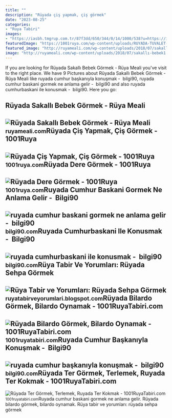 ```yaml
---
title: ""
description: "Rüyada çiş yapmak, çiş görmek"
date: "2023-08-25"
categories:
- "Ruya Tabiri"
images:
- "https://iasbh.tmgrup.com.tr/87f3dd/650/344/0/14/1000/538?u=https://isbh.tmgrup.com.tr/sbh/2020/02/22/ruyada-cumhurbaskani-gormek-ne-anlama-gelir-ruyada-devlet-baskani-basbakan-cumhurbaskani-gormek-1582396474470.jpg"
featuredImage: "https://1001ruya.com/wp-content/uploads/RUYADA-TUVALET-GORMEK-YAPMAK-BUYUK-ABDESTINI-YAPMAK-Ruyada-Minibus-Gormek-Binmek-1024x576.jpg"
featured_image: "http://ruyameali.com/wp-content/uploads/2018/07/sakallı-bebek1.jpg"
image: "http://ruyameali.com/wp-content/uploads/2018/07/sakallı-bebek1.jpg"
---
```


If you are looking for Rüyada Sakallı Bebek Görmek - Rüya Meali you've visit to the right place. We have 9 Pictures about Rüyada Sakallı Bebek Görmek - Rüya Meali like ruyada cumhur başkanıyla konuşmak - ️ bilgi90, ruyada cumhur baskani gormek ne anlama gelir - ️ bilgi90 and also ruyada cumhurbaskani ile konusmak - ️ bilgi90. Here you go:

Rüyada Sakallı Bebek Görmek - Rüya Meali
----------------------------------------

 ![Rüyada Sakallı Bebek Görmek - Rüya Meali](http://ruyameali.com/wp-content/uploads/2018/07/sakallı-bebek1.jpg) <small>ruyameali.com</small>Rüyada Çiş Yapmak, Çiş Görmek - 1001Ruya
----------------------------------------

 ![Rüyada Çiş Yapmak, Çiş Görmek - 1001Ruya](https://1001ruya.com/wp-content/uploads/RUYADA-TUVALET-GORMEK-YAPMAK-BUYUK-ABDESTINI-YAPMAK-Ruyada-Minibus-Gormek-Binmek-1024x576.jpg) <small>1001ruya.com</small>Rüyada Dere Görmek - 1001Ruya
-----------------------------

 ![Rüyada Dere Görmek - 1001Ruya](https://1001ruya.com/wp-content/uploads/Ruyada-Dere-Gormek-ne-demek.jpg) <small>1001ruya.com</small>Ruyada Cumhur Baskani Gormek Ne Anlama Gelir - ️ Bilgi90
--------------------------------------------------------

 ![ruyada cumhur baskani gormek ne anlama gelir - ️ bilgi90](https://iasbh.tmgrup.com.tr/87f3dd/650/344/0/14/1000/538?u=https://isbh.tmgrup.com.tr/sbh/2020/02/22/ruyada-cumhurbaskani-gormek-ne-anlama-gelir-ruyada-devlet-baskani-basbakan-cumhurbaskani-gormek-1582396474470.jpg) <small>bilgi90.com</small>Ruyada Cumhurbaskani Ile Konusmak - ️ Bilgi90
---------------------------------------------

 ![ruyada cumhurbaskani ile konusmak - ️ bilgi90](https://iatkv.tmgrup.com.tr/77b86e/600/314/0/0/640/334?u=https:%2f%2fitkv.tmgrup.com.tr%2falbum%2f2021%2f11%2f30%2fruyada-cumhurbaskani-ile-konusmak-ne-anlama-gelir-ruyada-cumhurbaskaniyla-kahve-icmek-yemek-yedigini-gormek-hayirli-midir-ruyada-cumhurbaskani-olmak-n-1638305418177.jpg) <small>bilgi90.com</small>Rüya Tabir Ve Yorumları: Rüyada Sehpa Görmek
--------------------------------------------

 ![Rüya Tabir ve Yorumları: Rüyada Sehpa Görmek](https://2.bp.blogspot.com/-HC1Fm-z3B8U/UN6eWqh9KlI/AAAAAAAADlU/g6tjZNflbnE/s1600/ruyada+sehpa+gormek+silmek+kirilmasi+almak+satin+beyaz+cam+kirik+tahta+kirmak+zigon+sehpa+ortusu+eski+antika+ruya+tabiri+tabirleri+gormek.gif) <small>ruyatabirveyorumlari.blogspot.com</small>Rüyada Bilardo Görmek, Bilardo Oynamak - 1001RuyaTabiri.com
-----------------------------------------------------------

 ![Rüyada Bilardo Görmek, Bilardo Oynamak - 1001RuyaTabiri.com](https://1001ruyatabiri.com/wp-content/uploads/2020/06/ruyada-bilardo-gormek-ruyada-bilardo-oynamak-bilardo-oyunu-oynadigini-gormek.jpg) <small>1001ruyatabiri.com</small>Ruyada Cumhur Başkanıyla Konuşmak - ️ Bilgi90
---------------------------------------------

 ![ruyada cumhur başkanıyla konuşmak - ️ bilgi90](https://iatkv.tmgrup.com.tr/a31fa9/600/314/0/0/715/374?u=https:%2f%2fitkv.tmgrup.com.tr%2falbum%2f2022%2f03%2f14%2fruyada-cumhurbaskaniyla-konusmak-ne-anlama-gelir-neye-isarettir-ruyada-devlet-baskani-ile-konusmanin-anlami-ve-1647265793433.jpeg) <small>bilgi90.com</small>Rüyada Ter Görmek, Terlemek, Ruyada Ter Kokmak - 1001RuyaTabiri.com
-------------------------------------------------------------------

 ![Rüyada Ter Görmek, Terlemek, Ruyada Ter Kokmak - 1001RuyaTabiri.com](https://1001ruyatabiri.com/wp-content/uploads/2020/03/ruyada-ter-gormek-ruyada-terlemek-ter-kokmak-ter-dokmek-silmek-ne-demek-diyanet.jpg) <small>1001ruyatabiri.com</small>Ruyada cumhur baskani gormek ne anlama gelir. Rüyada bilardo görmek, bilardo oynamak. Rüya tabir ve yorumları: rüyada sehpa görmek
